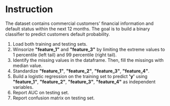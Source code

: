 # Instruction
The dataset contains commercial customers' financial information and default status within the next 12 months. The goal is to build a binary classifier to predict customers default probability.

1. Load both training and testing sets.
2. Winsorize **"feature_1"** and **"feature_3"** by limiting the extreme values to 1 percentile (left tail) and 99 percentile (right tail).
3. Identify the missing values in the dataframe. Then, fill the missings with median value.
4. Standardize **"feature_1"**, **"feature_2"**, **"feature_3"**, **"feature_4"**.
5. Build a logistic regression on the training set to predict **'y'** using **"feature_1"**, **"feature_2"**, **"feature_3"**, **"feature_4"** as independent variables.
6. Report AUC on testing set.
7. Report confusion matrix on testing set.
